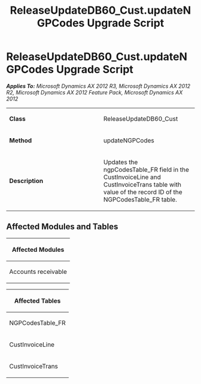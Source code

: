 ﻿---
title: ReleaseUpdateDB60_Cust.updateNGPCodes Upgrade Script
TOCTitle: ReleaseUpdateDB60_Cust.updateNGPCodes Upgrade Script
ms:assetid: a46c2990-340d-7be9-4772-b20867b0b1db
ms:mtpsurl: https://msdn.microsoft.com/en-us/library/JJ736811(v=AX.60)
ms:contentKeyID: 49710242
ms.date: 05/18/2015
mtps_version: v=AX.60
---

# ReleaseUpdateDB60\_Cust.updateNGPCodes Upgrade Script 


_**Applies To:** Microsoft Dynamics AX 2012 R3, Microsoft Dynamics AX 2012 R2, Microsoft Dynamics AX 2012 Feature Pack, Microsoft Dynamics AX 2012_

<table>
<colgroup>
<col style="width: 50%" />
<col style="width: 50%" />
</colgroup>
<tbody>
<tr class="odd">
<td><p><strong>Class</strong></p></td>
<td><p>ReleaseUpdateDB60_Cust</p></td>
</tr>
<tr class="even">
<td><p><strong>Method</strong></p></td>
<td><p>updateNGPCodes</p></td>
</tr>
<tr class="odd">
<td><p><strong>Description</strong></p></td>
<td><p>Updates the ngpCodesTable_FR field in the CustInvoiceLine and CustInvoiceTrans table with value of the record ID of the NGPCodesTable_FR table.</p></td>
</tr>
</tbody>
</table>


## Affected Modules and Tables

<table>
<colgroup>
<col style="width: 100%" />
</colgroup>
<thead>
<tr class="header">
<th><p>Affected Modules</p></th>
</tr>
</thead>
<tbody>
<tr class="odd">
<td><p>Accounts receivable</p></td>
</tr>
</tbody>
</table>


<table>
<colgroup>
<col style="width: 100%" />
</colgroup>
<thead>
<tr class="header">
<th><p>Affected Tables</p></th>
</tr>
</thead>
<tbody>
<tr class="odd">
<td><p>NGPCodesTable_FR</p></td>
</tr>
<tr class="even">
<td><p>CustInvoiceLine</p></td>
</tr>
<tr class="odd">
<td><p>CustInvoiceTrans</p></td>
</tr>
</tbody>
</table>

  


